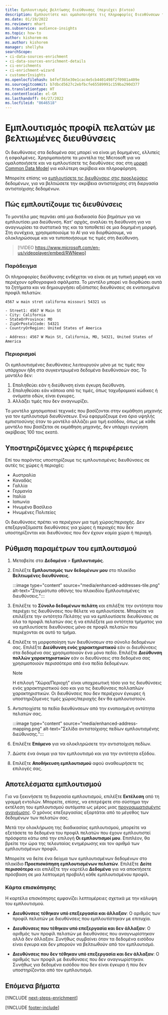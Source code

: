 ```yaml
---
title: Εμπλουτισμός βελτίωσης διεύθυνσης (περιέχει βίντεο)
description: Εμπλουτίστε και ομαλοποιήστε τις πληροφορίες διευθύνσεων των προφίλ πελατών με τα μοντέλα της Microsoft.
ms.date: 01/19/2022
ms.reviewer: mhart
ms.subservice: audience-insights
ms.topic: how-to
author: kishorem-ms
ms.author: kishorem
manager: shellyha
searchScope:
- ci-data-sources-enrichment
- ci-data-sources-enrichment-details
- ci-enrichments
- ci-enrichment-wizard
- customerInsights
ms.openlocfilehash: b4fef3b5e30e1cac4e5cb4401498f2f0981a409e
ms.sourcegitcommit: b7dbcd5627c2ebfbcfe65589991c159ba290d377
ms.translationtype: HT
ms.contentlocale: el-GR
ms.lasthandoff: 04/27/2022
ms.locfileid: "8646518"
---
```

# <a name="enrichment-of-customer-profiles-with-enhanced-addresses"></a>Εμπλουτισμός προφίλ πελατών με βελτιωμένες διευθύνσεις

Οι διευθύνσεις στα δεδομένα σας μπορεί να είναι μη δομημένες, ελλιπείς ή εσφαλμένες. Χρησιμοποιήστε τα μοντέλα της Microsoft για να ομαλοποιήσετε και να εμπλουτίσετε τις διευθύνσεις σας στη [μορφή Common Data Model](/common-data-model/schema/core/applicationcommon/address) για καλύτερη ακρίβεια και πληροφόρηση.

Μπορείτε επίσης να [εμπλουτίσετε τις διευθύνσεις στις προελεύσεις](data-sources-enrichment.md) δεδομένων, για να βελτιώσετε την ακρίβεια αντιστοίχισης στη διεργασία αντιστοίχισης δεδομένων. 

## <a name="how-we-enhance-addresses"></a>Πώς εμπλουτίζουμε τις διευθύνσεις

Το μοντέλο μας περνάει από μια διαδικασία δύο βημάτων για να εμπλουτίσει μια διεύθυνση. Κατ' αρχάς, αναλύει τη διεύθυνση για να αναγνωρίσει τα συστατικά της και τα τοποθετεί σε μια δομημένη μορφή. Στη συνέχεια, χρησιμοποιούμε το AI για να διορθώσουμε, να ολοκληρώσουμε και να τυποποιήσουμε τις τιμές στη διεύθυνση.

> [!VIDEO https://www.microsoft.com/en-us/videoplayer/embed/RWNewo]

### <a name="example"></a>Παράδειγμα

Οι πληροφορίες διεύθυνσης ενδέχεται να είναι σε μη τυπική μορφή και να περιέχουν ορθογραφικά σφάλματα. Το μοντέλο μπορεί να διορθώσει αυτά τα ζητήματα και να δημιουργήσει αξιόπιστες διευθύνσεις σε ενοποιημένα προφίλ πελατών.

```Input
4567 w main stret californa missouri 54321 us
```

```Output
- Street1: 4567 W Main St
- City: California
- StateOrProvince: MO
- ZipOrPostalCode: 54321
- CountryOrRegion: United States of America

- Address: 4567 W Main St, California, MO, 54321, United States of America
```

### <a name="limitations"></a>Περιορισμοί

Οι εμπλουτισμένες διευθύνσεις λειτουργούν μόνο με τις τιμές που υπάρχουν ήδη στα συγκεντρωμένα δεδομένα διευθύνσεών σας. Το μοντέλο δεν: 

1. Επαληθεύει εάν η διεύθυνση είναι έγκυρη διεύθυνση.
2. Επαληθεύσει εάν κάποια από τις τιμές, όπως ταχυδρομικοί κώδικες ή ονόματα οδών, είναι έγκυρες.
3. Αλλάζει τιμές που δεν αναγνωρίζει.

Το μοντέλο χρησιμοποιεί τεχνικές που βασίζονται στην εκμάθηση μηχανής για τον εμπλουτισμό διευθύνσεων. Ενώ εφαρμόζουμε ένα όριο υψηλής εμπιστοσύνης όταν το μοντέλο αλλάζει μια τιμή εισόδου, όπως με κάθε μοντέλο που βασίζεται σε εκμάθηση μηχανής, δεν υπάρχει εγγύηση ακρίβειας 100 τοις εκατό.

## <a name="supported-countries-or-regions"></a>Υποστηριζόμενες χώρες ή περιφέρειες

Επί του παρόντος υποστηρίζουμε τις εμπλουτισμένες διευθύνσεις σε αυτές τις χώρες ή περιοχές: 

- Αυστραλία
- Καναδάς
- Γαλλία
- Γερμανία
- Ιταλία
- Ιαπωνία
- Ηνωμένο Βασίλειο
- Ηνωμένες Πολιτείες

Οι διευθύνσεις πρέπει να περιέχουν μια τιμή χώρας/περιοχής. Δεν επεξεργαζόμαστε διευθύνσεις για χώρες ή περιοχές που δεν υποστηρίζονται και διευθύνσεις που δεν έχουν καμία χώρα ή περιοχή.

## <a name="configure-the-enrichment"></a>Ρύθμιση παραμέτρων του εμπλουτισμού

1. Μεταβείτε στα **Δεδομένα** > **Εμπλουτισμός**.

1. Επιλέξτε **Εμπλουτισμός των δεδομένων μου** στο πλακίδιο **Βελτιωμένες διευθύνσεις**.

   :::image type="content" source="media/enhanced-addresses-tile.png" alt-text="Στιγμιότυπο οθόνης του πλακιδίου Εμπλουτισμένες διευθύνσεις.":::

1. Επιλέξτε το **Σύνολο δεδομένων πελάτη** και επιλέξτε την οντότητα που περιέχει τις διευθύνσεις που θέλετε να εμπλουτίσετε. Μπορείτε να επιλέξετε την οντότητα *Πελάτης* για να εμπλουτίσετε διευθύνσεις σε όλα τα προφίλ πελατών σας ή να επιλέξετε μια οντότητα τμήματος για να εμπλουτίσετε διευθύνσεις μόνο σε προφίλ πελατών που περιέχονται σε αυτό το τμήμα.

1. Επιλέξτε τη μορφοποίηση των διευθύνσεων στο σύνολο δεδομένων σας. Επιλέξτε **Διεύθυνση ενός χαρακτηριστικού** εάν οι διευθύνσεις στα δεδομένα σας χρησιμοποιούν ένα μόνο πεδίο. Επιλέξτε **Διεύθυνση πολλών χαρακτηριστικών** εάν οι διευθύνσεις στα δεδομένα σας χρησιμοποιούν περισσότερα από ένα πεδία δεδομένων.

   > [!NOTE]
   > Η επιλογή "Χώρα/Περιοχή" είναι υποχρεωτική τόσο για τις διευθύνσεις ενός χαρακτηριστικού όσο και για τις διευθύνσεις πολλαπλών χαρακτηριστικών. Οι διευθύνσεις που δεν περιέχουν έγκυρες ή υποστηριζόμενες τιμές χώρας/περιοχής δεν θα εμπλουτιστούν.

1.  Αντιστοιχίστε τα πεδία διευθύνσεων από την ενοποιημένη οντότητα πελατών σας.

    :::image type="content" source="media/enhanced-address-mapping.png" alt-text="Σελίδα αντιστοίχισης πεδίων εμπλουτισμένης διεύθυνσης.":::

1. Επιλέξτε **Επόμενο** για να ολοκληρώσετε την αντιστοίχιση πεδίων.

1. Δώστε ένα όνομα για τον εμπλουτισμό και για την οντότητα εξόδου.

1. Επιλέξτε **Αποθήκευση εμπλουτισμού** αφού αναθεωρήσετε τις επιλογές σας.

## <a name="enrichment-results"></a>Αποτελέσματα εμπλουτισμού

Για να ξεκινήσετε τη διεργασία εμπλουτισμού, επιλέξτε **Εκτέλεση** από τη γραμμή εντολών. Μπορείτε, επίσης, να επιτρέψετε στο σύστημα την εκτέλεση του εμπλουτισμού αυτόματα ως μέρος μιας [προγραμματισμένης ανανέωσης](system.md#schedule-tab). Ο χρόνος επεξεργασίας εξαρτάται από το μέγεθος των δεδομένων των πελατών σας.

Μετά την ολοκλήρωση της διαδικασίας εμπλουτισμού, μπορείτε να εξετάσετε τα δεδομένα του προφίλ πελατών που έχουν εμπλουτιστεί πρόσφατα κάτω από την επιλογή **Οι εμπλουτισμοί μου**. Επιπλέον, θα βρείτε την ώρα της τελευταίας ενημέρωσης και τον αριθμό των εμπλουτισμένων προφίλ.

Μπορείτε να δείτε ένα δείγμα των εμπλουτισμένων δεδομένων στο πλακίδιο **Προεπισκόπηση εμπλουτισμένων πελατών**. Επιλέξτε **Δείτε περισσότερα** και επιλέξτε την καρτέλα **Δεδομένα** για να αποκτήσετε πρόσβαση σε μια λεπτομερή προβολή κάθε εμπλουτισμένου προφίλ.

### <a name="overview-card"></a>Κάρτα επισκόπησης

Η καρτέλα επισκόπησης εμφανίζει λεπτομέρειες σχετικά με την κάλυψη του εμπλουτισμού. 

* **Διευθύνσεις τέθηκαν υπό επεξεργασία και άλλαξαν**: Ο αριθμός των προφίλ πελατών με διευθύνσεις που εμπλουτίστηκαν με επιτυχία.

* **Διευθύνσεις που τέθηκαν υπό επεξεργασία και δεν άλλαξαν**: Ο αριθμός των προφίλ πελατών με διευθύνσεις που αναγνωρίστηκαν αλλά δεν άλλαξαν. Συνήθως συμβαίνει όταν τα δεδομένα εισόδου είναι έγκυρα και δεν μπορούν να βελτιωθούν από τον εμπλουτισμό.

* **Διευθύνσεις που δεν τέθηκαν υπό επεξεργασία και δεν άλλαξαν**: Ο αριθμός των προφίλ με διευθύνσεις που δεν αναγνωρίστηκαν. Συνήθως για δεδομένα εισόδου που δεν είναι έγκυρα ή που δεν υποστηρίζονται από τον εμπλουτισμό.

## <a name="next-steps"></a>Επόμενα βήματα

[!INCLUDE [next-steps-enrichment](includes/next-steps-enrichment.md)]

[!INCLUDE [footer-include](includes/footer-banner.md)]
